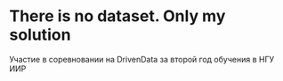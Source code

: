 # There is no dataset. Only my solution

Участие в соревновании на DrivenData за второй год обучения в НГУ ИИР
